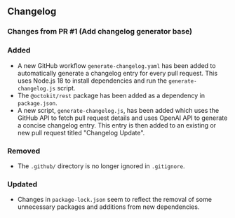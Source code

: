 ## Changelog


### Changes from PR #1 (Add changelog generator base)

### Added
- A new GitHub workflow `generate-changelog.yaml` has been added to automatically generate a changelog entry for every pull request. This uses Node.js 18 to install dependencies and run the `generate-changelog.js` script.
- The `@octokit/rest` package has been added as a dependency in `package.json`.
- A new script, `generate-changelog.js`, has been added which uses the GitHub API to fetch pull request details and uses OpenAI API to generate a concise changelog entry. This entry is then added to an existing or new pull request titled "Changelog Update".

### Removed
- The `.github/` directory is no longer ignored in `.gitignore`. 

### Updated
- Changes in `package-lock.json` seem to reflect the removal of some unnecessary packages and additions from new dependencies.
